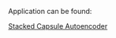 Application can be found:

[Stacked Capsule Autoencoder](https://github.com/google-research/google-research/tree/fc06eab3ac1f609704e48ebf6b2004f003c6cca8/stacked_capsule_autoencoders)
